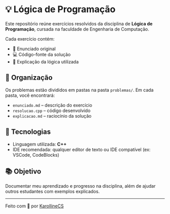 # 💡 Lógica de Programação

Este repositório reúne exercícios resolvidos da disciplina de **Lógica de Programação**, cursada na faculdade de Engenharia de Computação.

Cada exercício contém:
- 📄 Enunciado original
- 💻 Código-fonte da solução
- 🧠 Explicação da lógica utilizada

## 📂 Organização

Os problemas estão divididos em pastas na pasta `problemas/`. Em cada pasta, você encontrará:
- `enunciado.md` – descrição do exercício
- `resolucao.cpp` – código desenvolvido
- `explicacao.md` – raciocínio da solução

## 🚀 Tecnologias

- Linguagem utilizada: **C++**
- IDE recomendada: qualquer editor de texto ou IDE compatível (ex: VSCode, CodeBlocks)

## 📚 Objetivo

Documentar meu aprendizado e progresso na disciplina, além de ajudar outros estudantes com exemplos explicados.

---

Feito com 💙 por [KarollineCS](https://github.com/KarollineCS)
